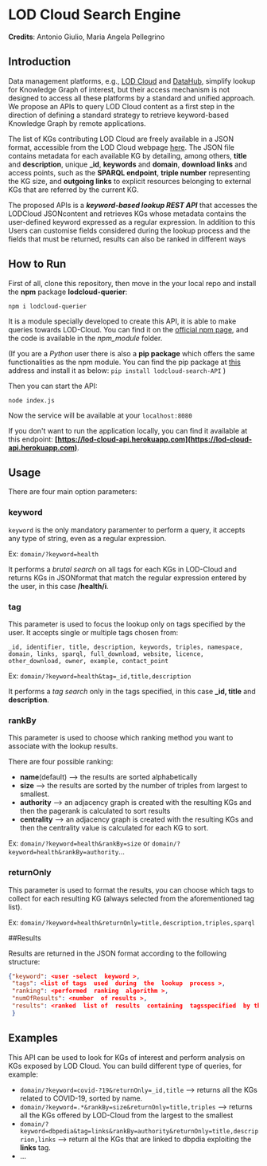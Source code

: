 # LOD Cloud Search Engine
**Credits**: Antonio Giulio, Maria Angela Pellegrino


## Introduction
Data management platforms, e.g., [LOD Cloud](https://lod-cloud.net) and [DataHub](https://datahub.io), simplify lookup for Knowledge Graph of interest, but their access mechanism is not designed to access all these platforms by a standard and unified approach. We propose an APIs to query LOD Cloud content as a first step in the direction of defining a standard strategy to retrieve keyword-based Knowledge Graph by remote applications.

The list of KGs contributing LOD Cloud are freely available in a JSON format, accessible from the LOD Cloud webpage [here](https://lod-cloud.net/lod-data.json). The JSON file contains metadata for each available KG by detailing, among others, **title** and **description**, unique **_id**, **keywords** and **domain**, **download links** and access points, such as the **SPARQL endpoint**, **triple number**  representing  the  KG  size,  and  **outgoing links** to explicit  resources  belonging  to  external  KGs  that  are  referred  by  the  current KG.

The proposed APIs is a _**keyword-based lookup REST API**_ that accesses the LODCloud  JSONcontent  and  retrieves  KGs  whose  metadata  contains  the  user-defined  keyword  expressed  as  a  regular  expression. 
In addition to this Users  can  customise  fields considered during the lookup process and the fields that must be returned, results can also be ranked in different ways

## How to Run
First of all, clone this repository, then move in the your local repo and install the **npm** package **lodcloud-querier**:

`npm i lodcloud-querier`

It is a module specially developed to create this API, it is able to make queries towards LOD-Cloud. You can find it on the [official npm page](https://www.npmjs.com/package/lodcloud-querier), and the code is available in the _npm\_module_ folder.

(If you are a *Python* user there is also a **pip package** which offers the same functionalities as the npm module. You can find the pip package at [this](https://pypi.org/project/lodcloud-search-API/) address and install it as below:
`pip install lodcloud-search-API` )

Then you can start the API:

`node index.js`

Now the service will be available at your `localhost:8080`

If you don't want to run the application locally, you can find it available at this endpoint: **[https://lod-cloud-api.herokuapp.com](https://lod-cloud-api.herokuapp.com)**.

## Usage
There are four main option parameters:
### keyword
`keyword` is the only mandatory paramenter to perform a query, it accepts any type of string, even as a regular expression. 

Ex:
`domain/?keyword=health`

It performs a *brutal search* on all tags for each KGs in LOD-Cloud and returns KGs in JSONformat that match the regular expression entered by the user, in this case **/health/i**.
### tag
This parameter is used to focus the lookup only on tags specified by the user. It accepts single or multiple tags chosen from: 

`_id, identifier, title, description, keywords, triples, namespace, domain, links, sparql, full_download, website, licence, other_download, owner, example, contact_point`

Ex: `domain/?keyword=health&tag=_id,title,description`

It performs a *tag search* only in the tags specified, in this case **_id, title** and **description**.
### rankBy

This parameter is used to choose which ranking method you want to associate with the lookup results. 

There are four possible ranking:

* **name**(default) --> the results are sorted alphabetically
* **size** --> the results are sorted by the number of triples from largest to smallest.
* **authority** --> an adjacency graph is created with the resulting KGs and then the pagerank is calculated to sort 
results
* **centrality** --> an adjacency graph is created with the resulting KGs and then the centrality value is calculated for each KG to sort.

Ex: `domain/?keyword=health&rankBy=size` or `domain/?keyword=health&rankBy=authority`...


### returnOnly
This parameter is used to format the results, you can choose which tags to collect for each resulting KG (always selected from the aforementioned tag list).

Ex: `domain/?keyword=health&returnOnly=title,description,triples,sparql`

##Results

Results are returned in the JSON format according to the following structure:

```json
{"keyword": <user -select  keyword >,
 "tags": <list of tags  used  during  the  lookup  process >,
 "ranking": <performed  ranking  algorithm >,
 "numOfResults": <number  of results >,
 "results": <ranked  list of  results  containing  tagsspecified  by the  returnOnly  parameter >
 }


```

## Examples
This  API  can  be  used  to  look  for  KGs of interest and perform analysis on KGs exposed by LOD Cloud. You can build different type of queries, for example:

* `domain/?keyword=covid-?19&returnOnly=_id,title` --> returns all the KGs related to COVID-19, sorted by name. 
* `domain/?keyword=.*&rankBy=size&returnOnly=title,triples` --> returns all the KGs offered by LOD-Cloud from the largest to the smallest
* `domain/?keyword=dbpedia&tag=links&rankBy=authority&returnOnly=title,descriprion,links` --> return al the KGs that are linked to dbpdia exploiting the **links** tag.
* ...